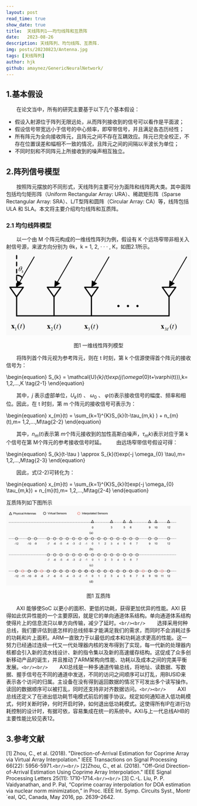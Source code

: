 ```yaml
---
layout: post
read_time: true
show_date: true
title:  天线阵列1——均匀线阵和互质阵
date:   2023-08-26
description: 天线阵列、均匀线阵、互质阵.
img: posts/20230823/Antenna.jpg
tags: [天线阵列]
author: hjk
github: amaynez/GenericNeuralNetwork/
---
```

## 1.基本假设

&emsp;&emsp;在论文当中，所有的研究主要基于以下几个基本假设：

* 假设入射源位于阵列无限远处，从而阵列接收到的信号可以看作是平面波；
* 假设信号带宽远小于信号的中心频率，即窄带信号，并且满足各态历经性；
* 所有阵元为全向接收阵元，且阵元之间不存在互耦效应。阵元已完全校正，不存在位置误差和幅相不一致的情况，且阵元之间的间隔以半波长为单位；
* 不同时刻和不同阵元上所接收到的噪声相互独立。

## 2.阵列信号模型

&emsp;&emsp;按照阵元摆放的不同形式，天线阵列主要可分为面阵和线阵两大类。其中面阵包括均匀矩形阵（Uniform Rectangular Array: URA）、稀疏矩形阵（Sparse Rectangular Array: SRA）、L/T型阵和圆阵（Circular Array: CA）等，线阵包括 ULA 和 SLA。本文将主要介绍均匀线阵和互质阵。

### 2.1 均匀线阵模型

&emsp;&emsp;以一个由 M 个阵元构成的一维线性阵列为例，假设有 K 个远场窄带非相关入射信号源，来波方向分别为 θk，k = 1, 2, · · · , K，如图2.1所示。
![The Analytical Engine](./assets/img/posts/20230823/ula.png)

<center>图1 一维线性阵列模型</center>

&emsp;&emsp;将阵列首个阵元视为参考阵元，则在 t 时刻，第 k 个信源使得首个阵元的接收信号为：

\begin{equation}
S_{k} =  \mathcal{U}_{k}(t)exp(j(\omega_{0}t+\varphi(t))),k= 1,2,...,K \tag{2-1}
\end{equation}


&emsp;&emsp;其中，$j$ 表示虚部单位，$U_{k}(t)$ 、  $\omega_{0}$  、  $\varphi(t)$表示接收信号的幅度、频率和相位。因此，在 t 时刻，第 m 个阵元的接收信号可表示为：

\begin{equation}
x_{m}(t) =  \sum_{k=1}^{K}S_{k}(t-\tau_{m,k} ) + n_{m}(t),m= 1,2,...,M\tag{2-2}
\end{equation}


&emsp;&emsp;其中，$n_{m}(t)$表示第 $m$个阵元接收到的加性高斯白噪声，$\tau_{m}k)$表示对应于第 k 个信号在第 M个阵元的参考接收信号时延。
&emsp;&emsp;由远场窄带信号假设可得：


\begin{equation}
S_{k}(t-\tau ) \approx  S_{k}(t)exp(-j \omega_{0} \tau),m= 1,2,...,M\tag{2-3}
\end{equation}


&emsp;&emsp;因此，式(2-2)可转化为：

\begin{equation}
x_{m}(t) =  \sum_{k=1}^{K}S_{k}(t)exp(-j \omega_{0} \tau_{m,k}) + n_{m}(t),m= 1,2,...,M\tag{2-4}
\end{equation}

互质阵列如下图所示
![The Analytical Engine](./assets/img/posts/20230823/coprime_array.png)

<center>图1 互质阵</center>

&emsp;&emsp;AXI 能够使SoC 以更小的面积、更低的功耗，获得更加优异的性能。AXI 获得如此优异性能的一个主要原因，就是它的单向通道体系结构。单向通道体系结构使得片上的信息流只以单方向传输，减少了延时。`<br/><br/>`
&emsp;&emsp;选择采用何种总线，我们要评估到底怎样的总线频率才能满足我们的需求，而同时不会消耗过多的功耗和片上面积。ARM一直致力于以最低的成本和功耗追求更高的性能。这一努力已经通过连续一代又一代处理器内核的发布得到了实现，每一代新的处理器内核都会引入新的流水线设计、新的指令集以及新的高速缓存结构。这促成了众多创新移动产品的诞生，并且推动了ARM架构向性能、功耗以及成本之间的完美平衡发展。`<br/><br/>`
&emsp;&emsp;AXI总线是一种多通道传输总线，将地址、读数据、写数据、握手信号在不同的通道中发送，不同的访问之间顺序可以打乱，用BUSID来表示各个访问的归属。主设备在没有得到返回数据的情况下可发出多个读写操作。读回的数据顺序可以被打乱，同时还支持非对齐数据访问。`<br/><br/>`
&emsp;&emsp;AXI总线还定义了在进出低功耗节电模式前后的握手协议。规定如何通知进入低功耗模式，何时关断时钟，何时开启时钟，如何退出低功耗模式。这使得所有IP在进行功耗控制的设计时，有据可依，容易集成在统一的系统中。AXI与上一代总线AHB的主要性能比较见表12。

## 3.参考文献

[1] Zhou, C., et al. (2018). "Direction-of-Arrival Estimation for Coprime Array via Virtual Array Interpolation." IEEE Transactions on Signal Processing 66(22): 5956-5971.`<br/><br/>`
[2]Zhou, C., et al. (2018). "Off-Grid Direction-of-Arrival Estimation Using Coprime Array Interpolation." IEEE Signal Processing Letters 25(11): 1710-1714.`<br/><br/>`
[3] C.-L. Liu, P. P. Vaidyanathan, and P. Pal, “Coprime coarray interpolation
for DOA estimation via nuclear norm minimization,” in Proc. IEEE Int.
Symp. Circuits Syst., Montr´eal, QC, Canada, May 2016, pp. 2639–2642.
